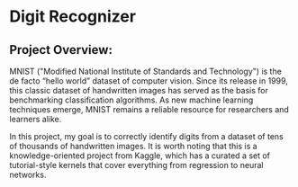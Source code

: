 # Digit Recognizer

## Project Overview:
MNIST ("Modified National Institute of Standards and Technology") is the de facto “hello world” dataset of computer vision. Since its release in 1999, this classic dataset of handwritten images has served as the basis for benchmarking classification algorithms. As new machine learning techniques emerge, MNIST remains a reliable resource for researchers and learners alike.

In this project, my goal is to correctly identify digits from a dataset of tens of thousands of handwritten images. It is worth noting that this is a knowledge-oriented project from Kaggle, which has a curated a set of tutorial-style kernels that cover everything from regression to neural networks.
